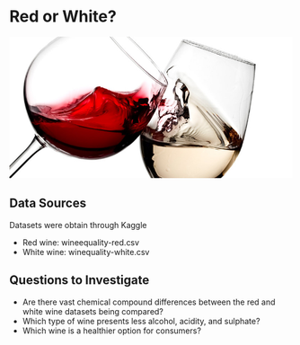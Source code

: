 # Red or White?

![red_white](Images/red_white_white.png)

## Data Sources
Datasets were obtain through Kaggle
- Red wine: wineequality-red.csv
- White wine: winequality-white.csv

## Questions to Investigate 
- Are there vast chemical compound differences between the red and white wine datasets being compared?
- Which type of wine presents less alcohol, acidity, and sulphate?
- Which wine is a healthier option for consumers?

